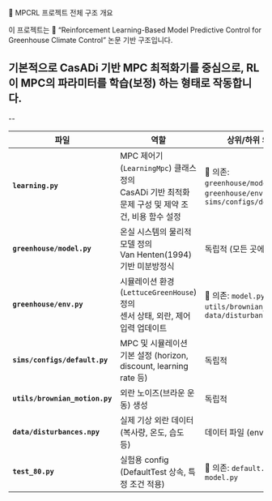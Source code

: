 🌿 MPCRL 프로젝트 전체 구조 개요

이 프로젝트는
📘 “Reinforcement Learning-Based Model Predictive Control for Greenhouse Climate Control”
논문 기반 구조입니다.

기본적으로 CasADi 기반 MPC 최적화기를 중심으로,
RL이 MPC의 파라미터를 학습(보정) 하는 형태로 작동합니다.
--

--

| 파일                             | 역할                                                                     | 상위/하위 의존성                                                                    |
| ------------------------------ | ---------------------------------------------------------------------- | ---------------------------------------------------------------------------- |
| **`learning.py`**              | MPC 제어기(`LearningMpc`) 클래스 정의<br>CasADi 기반 최적화 문제 구성 및 제약 조건, 비용 함수 설정 | 🔽 의존: `greenhouse/model.py`, `greenhouse/env.py`, `sims/configs/default.py` |
| **`greenhouse/model.py`**      | 온실 시스템의 물리적 모델 정의<br>Van Henten(1994) 기반 미분방정식                         | 독립적 (모든 곳에서 참조됨)                                                             |
| **`greenhouse/env.py`**        | 시뮬레이션 환경(`LettuceGreenHouse`) 정의<br>센서 상태, 외란, 제어 입력 업데이트              | 🔽 의존: `model.py`, `utils/brownian_motion.py`, `data/disturbances.npy`       |
| **`sims/configs/default.py`**  | MPC 및 시뮬레이션 기본 설정 (horizon, discount, learning rate 등)                 | 독립적                                                                          |
| **`utils/brownian_motion.py`** | 외란 노이즈(브라운 운동) 생성                                                      | 독립적                                                                          |
| **`data/disturbances.npy`**    | 실제 기상 외란 데이터 (복사량, 온도, 습도 등)                                           | 데이터 파일 (env에서 사용됨)                                                           |
| **`test_80.py`**               | 실험용 config (DefaultTest 상속, 특정 조건 적용)                                  | 🔽 의존: `default.py`, `model.py`                                              |
